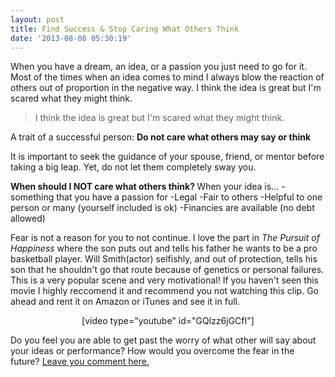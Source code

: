 ```yaml
---
layout: post
title: Find Success & Stop Caring What Others Think
date: '2013-08-08 05:30:19'
---
```


When you have a dream, an idea, or a passion you just need to go for it. Most of the times when an idea comes to mind I always blow the reaction of others out of proportion in the negative way. I think the idea is great but I'm scared what they might think.
<blockquote>I think the idea is great but I'm scared what they might think.</blockquote>
A trait of a successful person: <strong>Do not care what others may say or think</strong>

It is important to seek the guidance of your spouse, friend, or mentor before taking a big leap. Yet, do not let them completely sway you.

<strong>When should I NOT care what others think?
</strong>When your idea is...
-something that you have a passion for
-Legal
-Fair to others
-Helpful to one person or many (yourself included is ok)
-Financies are available (no debt allowed)

Fear is not a reason for you to not continue. I love the part in <em>The Pursuit of Happiness</em> where the son puts out and tells his father he wants to be a pro basketball player. Will Smith(actor) selfishly, and out of protection, tells his son that he shouldn't go that route because of genetics or personal failures. This is a very popular scene and very motivational! If you haven't seen this movie I highly reccomend it and recommend you not watching this clip. Go ahead and rent it on Amazon or iTunes and see it in full.<em>
</em>
<p style="text-align: center;">[video type="youtube" id="GQlzz6jGCfI"]</p>
<p style="text-align: left;">Do you feel you are able to get past the worry of what other will say about your ideas or performance? How would you overcome the fear in the future? <a href="#disqus_thread">Leave you comment here.</a></p>
